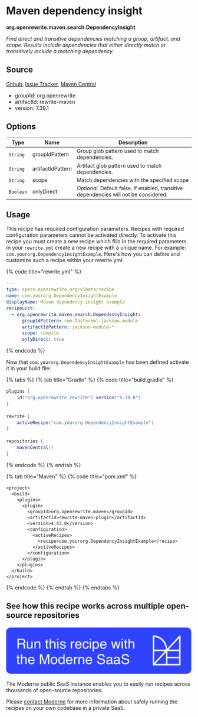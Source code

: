 # Maven dependency insight

**org.openrewrite.maven.search.DependencyInsight**

_Find direct and transitive dependencies matching a group, artifact, and scope. Results include dependencies that either directly match or transitively include a matching dependency._

## Source

[Github](https://github.com/openrewrite/rewrite/blob/main/rewrite-maven/src/main/java/org/openrewrite/maven/search/DependencyInsight.java), [Issue Tracker](https://github.com/openrewrite/rewrite/issues), [Maven Central](https://central.sonatype.com/artifact/org.openrewrite/rewrite-maven/7.39.1/jar)

* groupId: org.openrewrite
* artifactId: rewrite-maven
* version: 7.39.1

## Options

| Type | Name | Description |
| -- | -- | -- |
| `String` | groupIdPattern | Group glob pattern used to match dependencies. |
| `String` | artifactIdPattern | Artifact glob pattern used to match dependencies. |
| `String` | scope | Match dependencies with the specified scope |
| `Boolean` | onlyDirect | *Optional*. Default false. If enabled, transitive dependencies will not be considered. |


## Usage

This recipe has required configuration parameters. Recipes with required configuration parameters cannot be activated directly. To activate this recipe you must create a new recipe which fills in the required parameters. In your `rewrite.yml` create a new recipe with a unique name. For example: `com.yourorg.DependencyInsightExample`.
Here's how you can define and customize such a recipe within your rewrite.yml:

{% code title="rewrite.yml" %}
```yaml
---
type: specs.openrewrite.org/v1beta/recipe
name: com.yourorg.DependencyInsightExample
displayName: Maven dependency insight example
recipeList:
  - org.openrewrite.maven.search.DependencyInsight:
      groupIdPattern: com.fasterxml.jackson.module
      artifactIdPattern: jackson-module-*
      scope: compile
      onlyDirect: true
```
{% endcode %}


Now that `com.yourorg.DependencyInsightExample` has been defined activate it in your build file:

{% tabs %}
{% tab title="Gradle" %}
{% code title="build.gradle" %}
```groovy
plugins {
    id("org.openrewrite.rewrite") version("5.39.0")
}

rewrite {
    activeRecipe("com.yourorg.DependencyInsightExample")
}

repositories {
    mavenCentral()
}

```
{% endcode %}
{% endtab %}

{% tab title="Maven" %}
{% code title="pom.xml" %}
```markup
<project>
  <build>
    <plugins>
      <plugin>
        <groupId>org.openrewrite.maven</groupId>
        <artifactId>rewrite-maven-plugin</artifactId>
        <version>4.43.0</version>
        <configuration>
          <activeRecipes>
            <recipe>com.yourorg.DependencyInsightExample</recipe>
          </activeRecipes>
        </configuration>
      </plugin>
    </plugins>
  </build>
</project>
```
{% endcode %}
{% endtab %}
{% endtabs %}


## See how this recipe works across multiple open-source repositories

[![Moderne Link Image](/.gitbook/assets/ModerneRecipeButton.png)](https://public.moderne.io/recipes/org.openrewrite.maven.search.DependencyInsight)

The Moderne public SaaS instance enables you to easily run recipes across thousands of open-source repositories.

Please [contact Moderne](https://moderne.io/product) for more information about safely running the recipes on your own codebase in a private SaaS.
